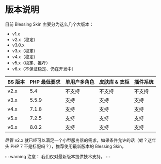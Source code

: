 # 版本说明

目前 Blessing Skin 主要分为这么几个大版本：

- v1.x
- v2.x（稳定）
- v3.0.x
- v3.x（稳定）
- v4.x（稳定）
- v5.x（稳定、推荐）
- v6.x（不保证稳定、仍在开发中）

| BS 版本 | PHP 最低要求 | 单用户多角色 | 皮肤库 & 衣柜 | 插件系统 |
| ----- | -------- | ------ | -------- | ---- |
| v2.x  | 5.4      | 不支持    | 不支持      | 不支持  |
| v3.x  | 5.5.9    | 支持     | 支持       | 支持   |
| v4.x  | 7.1.8    | 支持     | 支持       | 支持   |
| v5.x  | 7.2.5    | 支持     | 支持       | 支持   |
| v6.x  | 8.0.2    | 支持     | 支持       | 支持   |

尽管 v2.x 就已经可以满足一个小型服务器的需求，如果条件允许的话（蛤？这年头 PHP 7 不是标配吗？），推荐使用最新版本的 Blessing Skin。

::: warning 注意：
我们仅对最新版本提供技术支持。
:::
